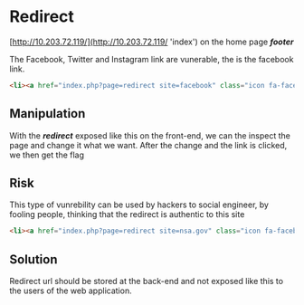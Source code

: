 # Redirect

[http://10.203.72.119/](http://10.203.72.119/ 'index') on the home page ***footer***

The Facebook, Twitter and Instagram link are vunerable, the is the facebook link.

```html
<li><a href="index.php?page=redirect site=facebook" class="icon fa-facebook"></a></li>
```
## Manipulation
With the ***redirect*** exposed like this on the front-end, we can the inspect the page and change it what we want. After the change and the link is clicked, we then get the flag

## Risk
This type of vunrebility can be used by hackers to social engineer, by fooling people, thinking that the redirect is authentic to this site
```html
<li><a href="index.php?page=redirect site=nsa.gov" class="icon fa-facebook"></a></li>
```

## Solution
Redirect url should be stored at the back-end and not exposed like this to the users of the web application.